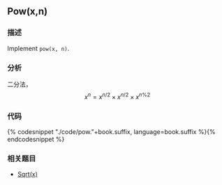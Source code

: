 ## Pow(x,n)


### 描述

Implement `pow(x, n)`.


### 分析

二分法，$$x^n = x^{n/2} \times x^{n/2} \times x^{n\%2}$$


### 代码

{% codesnippet "./code/pow."+book.suffix, language=book.suffix %}{% endcodesnippet %}

### 相关题目

* [Sqrt(x)](sqrt.md)
